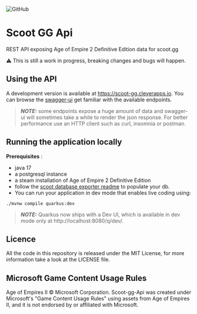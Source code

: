 ![GitHub](https://img.shields.io/github/license/scout-gg/scoot_api?style=for-the-badge)
# Scoot GG Api
REST API exposing Age of Empire 2 Definitive Edition data for scoot.gg

⚠️ This is still a work in progress, breaking changes and bugs will happen.

## Using the API

A development version is available at https://scoot-gg.cleverapps.io.
You can browse the [swagger-ui](https://scoot-gg.cleverapps.io/docs) get familiar with the available endpoints.

> **_NOTE:_** some endpoints expose a huge amount of data and swagger-ui will sometimes 
take a while to render the json response. 
For better performance use an HTTP client such as curl, insomnia or postman.

## Running the application locally

**Prerequisites** :  
- java 17
- a postgresql instance
- a steam installation of Age of Empire 2 Definitive Edition
- follow the [scoot database exporter readme](https://github.com/scout-gg/scoot_database) to populate your db.
- You can run your application in dev mode that enables live coding using:

```shell script
./mvnw compile quarkus:dev
```

> **_NOTE:_**  Quarkus now ships with a Dev UI, which is available in dev mode only at http://localhost:8080/q/dev/.


## Licence

All the code in this repository is released under the MIT License, for more information take a look at the LICENSE file.

## Microsoft Game Content Usage Rules

Age of Empires II © Microsoft Corporation. Scoot-gg-Api was created under Microsoft's "Game Content Usage Rules" using assets
from Age of Empires II, and it is not endorsed by or affiliated with Microsoft.